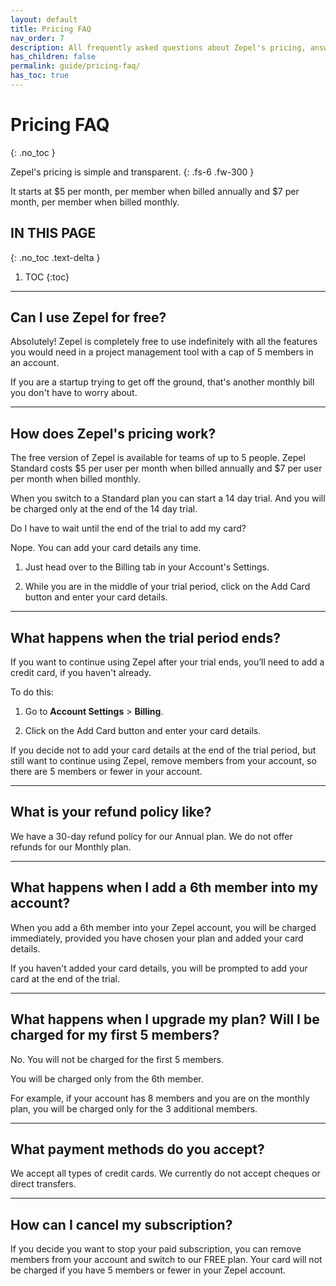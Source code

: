 ```yaml
---
layout: default
title: Pricing FAQ
nav_order: 7
description: All frequently asked questions about Zepel's pricing, answered.
has_children: false
permalink: guide/pricing-faq/
has_toc: true
---
```


# Pricing FAQ
{: .no_toc }

Zepel's pricing is simple and transparent. 
{: .fs-6 .fw-300 }

It starts at $5 per month, per member when billed annually and $7 per month, per member when billed monthly.

## IN THIS PAGE
{: .no_toc .text-delta }

1. TOC
{:toc}

---

## Can I use Zepel for free?


Absolutely! Zepel is completely free to use indefinitely with all the features you would need in a project management tool with a cap of 5 members in an account.

If you are a startup trying to get off the ground, that's another monthly bill you don't have to worry about.

---

## How does Zepel's pricing work?

The free version of Zepel is available for teams of up to 5 people. Zepel Standard costs $5 per user per month when billed annually and $7 per user per month when billed monthly. 

When you switch to a Standard plan you can start a 14 day trial. And you will be charged only at the end of the 14 day trial.

Do I have to wait until the end of the trial to add my card?

Nope. You can add your card details any time. 

1. Just head over to the Billing tab in your Account's Settings.

2. While you are in the middle of your trial period, click on the Add Card button and enter your card details.

---

## What happens when the trial period ends?

If you want to continue using Zepel after your trial ends, you’ll need to add a credit card, if you haven't already. 

To do this: 

1. Go to __Account Settings__ > __Billing__. 

2. Click on the Add Card button and enter your card details.

If you decide not to add your card details at the end of the trial period, but still want to continue using Zepel, remove members from your account, so there are 5 members or fewer in your account.

---

## What is your refund policy like?

We have a 30-day refund policy for our Annual plan. We do not offer refunds for our Monthly plan.

---

## What happens when I add a 6th member into my account?

When you add a 6th member into your Zepel account, you will be charged immediately, provided you have chosen your plan and added your card details.

If you haven't added your card details, you will be prompted to add your card at the end of the trial.

---

## What happens when I upgrade my plan? Will I be charged for my first 5 members?

No. You will not be charged for the first 5 members.

You will be charged only from the 6th member. 

For example, if your account has 8 members and you are on the monthly plan, you will be charged only for the 3 additional members.

---

## What payment methods do you accept?

We accept all types of credit cards. We currently do not accept cheques or direct transfers.

---

## How can I cancel my subscription?

If you decide you want to stop your paid subscription, you can remove members from your account and switch to our FREE plan. Your card will not be charged if you have 5 members or fewer in your Zepel account.